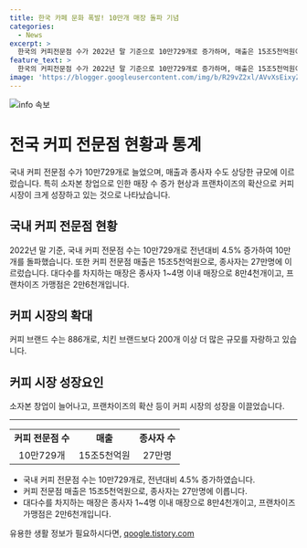 ```yaml
---
title: 한국 카페 문화 폭발! 10만개 매장 돌파 기념
categories:
  - News
excerpt: >
  한국의 커피전문점 수가 2022년 말 기준으로 10만729개로 증가하며, 매출은 15조5천억원이고 종사자는 27만명이다. 대부분이 종사자 1∼4명 이내의 매장으로, 프랜차이즈 가맹점은 2만6천개이며, 스타벅스 등 커피 브랜드는 886개로 치킨 브랜드보다 많다. 소자본 창업으로 인한 증가가 큰 영향을 미쳤다고 보고 있다. (150자)
feature_text: >
  한국의 커피전문점 수가 2022년 말 기준으로 10만729개로 증가하며, 매출은 15조5천억원이고 종사자는 27만명이다. 대부분이 종사자 1∼4명 이내의 매장으로, 프랜차이즈 가맹점은 2만6천개이며, 스타벅스 등 커피 브랜드는 886개로 치킨 브랜드보다 많다. 소자본 창업으로 인한 증가가 큰 영향을 미쳤다고 보고 있다. (150자)
image: 'https://blogger.googleusercontent.com/img/b/R29vZ2xl/AVvXsEixyZcFfHzMRdzZMjFBmAUKJYCLCGyLL1o632UiGVXcaFdKo_bkvkuCioo0uUKlGfBVcT3P84aROyZIXSBEx3Aw5nCQ3pTgDom1WDC4m8eifvWiAmWEEVb4x6G_l8C0QH225ldMjyaFvpxGEBGNO37VmDTDMHGhJPq73UglMfDca1-0aw/s1600/blogspot.png'
---
```


<p><img src="https://blogger.googleusercontent.com/img/b/R29vZ2xl/AVvXsEixyZcFfHzMRdzZMjFBmAUKJYCLCGyLL1o632UiGVXcaFdKo_bkvkuCioo0uUKlGfBVcT3P84aROyZIXSBEx3Aw5nCQ3pTgDom1WDC4m8eifvWiAmWEEVb4x6G_l8C0QH225ldMjyaFvpxGEBGNO37VmDTDMHGhJPq73UglMfDca1-0aw/s1600/blogspot.png" alt="info 속보" /></p>

<h1>전국 커피 전문점 현황과 통계</h1>

<p data-ke-size="size16">국내 커피 전문점 수가 10만729개로 늘었으며, 매출과 종사자 수도 상당한 규모에 이르렀습니다. 특히 소자본 창업으로 인한 매장 수 증가 현상과 프랜차이즈의 확산으로 커피 시장이 크게 성장하고 있는 것으로 나타났습니다.</p>

<h2 data-ke-size="size26">국내 커피 전문점 현황</h2>

<p data-ke-size="size16">2022년 말 기준, 국내 커피 전문점 수는 10만729개로 전년대비 4.5% 증가하여 10만개를 돌파했습니다. 또한 커피 전문점 매출은 15조5천억원으로, 종사자는 27만명에 이르렀습니다. 대다수를 차지하는 매장은 종사자 1~4명 이내 매장으로 8만4천개이고, 프랜차이즈 가맹점은 2만6천개입니다.</p>

<h2 data-ke-size="size26">커피 시장의 확대</h2>

<p data-ke-size="size16">커피 브랜드 수는 886개로, 치킨 브랜드보다 200개 이상 더 많은 규모를 자랑하고 있습니다.</p>

<h2 data-ke-size="size26">커피 시장 성장요인</h2>

<p data-ke-size="size16">소자본 창업이 늘어나고, 프랜차이즈의 확산 등이 커피 시장의 성장을 이끌었습니다.</p>

<hr>

<table>
  <tr>
    <td style="text-align: center; height: 17px;"><b>커피 전문점 수</b></td>
    <td style="text-align: center; height: 17px;"><b>매출</b></td>
    <td style="text-align: center; height: 17px;"><b>종사자 수</b></td>
  </tr>
  <tr>
    <td style="text-align: center; height: 17px;">10만729개</td>
    <td style="text-align: center; height: 17px;">15조5천억원</td>
    <td style="text-align: center; height: 17px;">27만명</td>
  </tr>
</table>

<ul>
  <li>국내 커피 전문점 수는 10만729개로, 전년대비 4.5% 증가하였습니다.</li>
  <li>커피 전문점 매출은 15조5천억원으로, 종사자는 27만명에 이릅니다.</li>
  <li>대다수를 차지하는 매장은 종사자 1~4명 이내 매장으로 8만4천개이고, 프랜차이즈 가맹점은 2만6천개입니다.</li>
</ul>
유용한 생활 정보가 필요하시다면, <a href="https://qoogle.tistory.com" rel="dofollow">qoogle.tistory.com</a>


